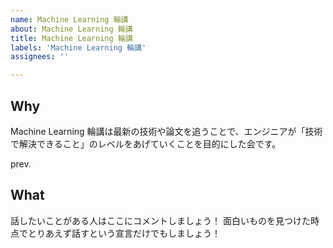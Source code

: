 ```yaml
---
name: Machine Learning 輪講
about: Machine Learning 輪講
title: Machine Learning 輪講
labels: 'Machine Learning 輪講'
assignees: ''

---
```


## Why

Machine Learning 輪講は最新の技術や論文を追うことで、エンジニアが「技術で解決できること」のレベルをあげていくことを目的にした会です。

prev.

## What

話したいことがある人はここにコメントしましょう！
面白いものを見つけた時点でとりあえず話すという宣言だけでもしましょう！
